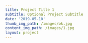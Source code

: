 ```yaml
---
title: Project Title 1
subtitle: Optional Project Subtitle
date: '2019-05-10'
thumb_img_path: /images/ok.jpg
content_img_path: /images/1.jpg
layout: project
---
```


